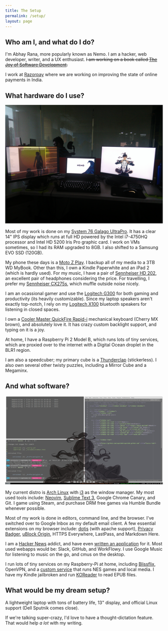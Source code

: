 ```yaml
---
title: The Setup
permalink: /setup/
layout: page
---
```


## Who am I, and what do I do?

I'm Abhay Rana, more popularly known as Nemo. I am a hacker, web developer, writer,
and a UX enthusiast. ~~I am working on a book called [The Joy of Software Development][josd].~~

I work at [Razorpay](https://razorpay.com) where we are working
on improving the state of online payments in India.

## What hardware do I use?

![My current work setup](/img/ama_setup.jpg)

Most of my work is done on my [System 76 Galago UltraPro][galago]. It has a clear 14" IPS display which runs at full HD powered by the Intel i7-4750HQ processor and Intel HD 5200 Iris Pro graphic card. I work on VMs sometimes, so I had its RAM upgraded to 8GB. I also shifted to a Samsung EVO SSD (120GB).

My phone these days is a [Moto Z Play][moto]. I backup all of my media to a 3TB WD MyBook. Other than this, I own a Kindle Paperwhite and an iPad 2 (which is hardly used). For my music, I have a pair of [Sennheiser HD 202][hd-202], an excellent pair of headphones considering the price. For travelling, I prefer my [Sennheiser CX275s][cx275s], which muffle outside noise nicely.

I am an ocassional gamer and use the [Logitech G300][g300] for both gaming and productivity (its heavily customizable). Since my laptop speakers aren't exactly top-notch, I rely on my [Logitech X100][x100] bluetooth speakers for listening in closed spaces.

I own a [Cooler Master QuickFire Rapid-i][quickfire] mechanical keyboard (Cherry MX brown), and absolutely love it.
It has crazy custom backlight support, and typing on it is a joy.

At home, I have a Raspberry Pi 2 Model B, which runs lots of tiny services, which are proxied over to the internet with a Digital Ocean droplet in the BLR1 region.

I am also a speedcuber; my primary cube is a [Thunderclap][thunderclap] (stickerless). I also own several
other twisty puzzles, including a Mirror Cube and a Megaminx.

## And what software?

![This is my desktop](/img/wallpaper.jpg)

My current distro is [Arch Linux][arch] with [i3][i3] as the window manager. My most used tools include: [Neovim][neovim], [Sublime Text 3][sublime], Google Chrome Canary, and Git. I game using Steam, and purchase DRM free games via Humble Bundle whenever possible.

Most of my work is done in editors, command line, and the browser. I've switched over to Google Inbox as my default email client. A few essential extensions on my browser include: [dotjs][.js] (with apache support), [Privacy Badger][privacybadger], [uBlock Origin][ublock], HTTPS Everywhere, LastPass, and Markdown Here.

I am a [Hacker News][hn] addict, and have even [written an application][hackertray] for it. Most used webapps would be: Slack, GitHub, and WorkFlowy. I use Google Music for listening to music on the go, and cmus on the desktop.

I run lots of tiny services on my Raspberry-Pi at home, including [Blissflix][blissflix], OpenVPN, and a [custom service][pirunner] that runs NES games and local media. I have my Kindle jailbroken and run [KOReader][koreader] to read EPUB files.

## What would be my dream setup?

A lightweight laptop with tons of battery life, 13" display, and official Linux support (Dell Sputnik comes close).

If we're talking super-crazy, I'd love to have a thought-dictation feature. That would help _a lot_ with my writing.

[galago]: https://system76.com/laptops/galago
[moto]: https://www.motorola.com/us/products/moto-z-play
[hd-202]: http://en-us.sennheiser.com/over-ear-headphones-hd-202
[g300]: http://support.logitech.com/product/gaming-mouse-g300 "Lots of buttons, which I use for my window manager"
[x100]: https://secure.logitech.com/en-hk/product/x100-mobile-wireless-speaker "Its not very loud, but very good for indoor use"
[quickfire]: http://gaming.coolermaster.com/en/products/keyboards/rapid-i/ "The backlighting on this keyboard is insanely customizable"
[thunderclap]: http://www.speedcubereview.com/qiyi-thunderclap.html "My backup cube is a really old DaYan Guhong"
[arch]: https://www.archlinux.org/ "Rolling, lightweight distro for Linux"
[i3]: http://i3wm.org/ "i3 is a tiling window manager"
[neovim]: http://neovim.io/ "Fork of vim for modern platforms"
[sublime]: https://sublimetext.com/3
[hnapp]: http://aws-hn.premii.com/about/ "Supported on web, iOS and Android platforms"
[adaway]: https://sufficientlysecure.org/index.php/adaway/ "Blocks ads on android devices using host files"
[afwall]: https://github.com/ukanth/afwall "AFWall is a firewall for Android"
[ublock]: https://github.com/gorhill/uBlock/ "uBlock Origin"
[privacybadger]: https://www.eff.org/privacybadger "Privacy Badger (by EFF) blocks spying ads and invisible trackers"
[hn]: https://news.ycombinator.com "Hacker News"
[josd]: https://josd.captnemo.in/ "Joy of Software Development, Book I'm working on "
[cx275s]: http://en-de.sennheiser.com/earphones-headset-smart-phones-cx-275s "Really good in-ear headset, with great audio-reproduction"
[pirunner]: https://github.captnemo.in/pirunner
[.js]: https://github.captnemo.in/dotjs "This is my fork of the original dotjs that runs on top of local Apache with a working SSL Certificate"
[blissflix]: https://github.com/blissland/blissflixx
[hackertray]: https://github.captnemo.in/hackertray "HackerTray is a app-indicator based status menu app for Hacker News (linux)"
[koreader]: https://github.com/koreader/koreader "Document reader for Kindles that has EPUB and PDF Reflow support"